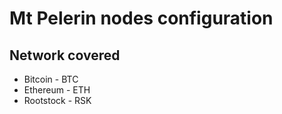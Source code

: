 Mt Pelerin nodes configuration
======

## Network covered

* Bitcoin - BTC
* Ethereum - ETH
* Rootstock - RSK

